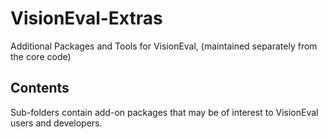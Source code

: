 # VisionEval-Extras
Additional Packages and Tools for VisionEval, (maintained separately from the core code)

## Contents
Sub-folders contain add-on packages that may be of interest to VisionEval users and developers.
